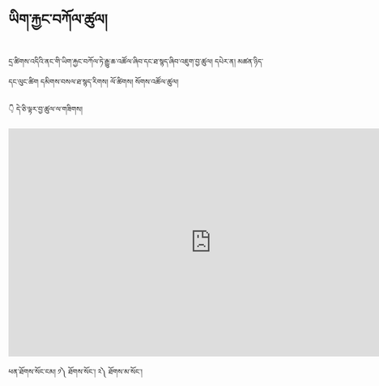 #  ཡིག་རྐྱང་བཀོལ་ཚུལ།

དྲ་ཚིགས་འདིའི་ནང་གི་ཡིག་རྐྱང་བཀོལ་ཏེ་རྒྱུ་ཆ་འཚོལ་ཞིབ་དང་ཐ་སྙད་ཞིབ་འཇུག་བྱ་ཚུལ།
དཔེར་ན། 
མཚན་ཉིད་དང་ལུང་ཚིག
དམིགས་བསལ་ཐ་སྙད་རིགས།
ལོ་ཚིགས། སོགས་འཚོལ་ཚུལ།

👇 དེ་ཅི་ལྟར་བྱ་ཚུལ་ལ་གཟིགས།

<!-- ![800](images/000005.png) -->

<p align="center">
<iframe width="800" height="450" src="https://www.youtube.com/embed/7R3bq2LScCI" title="YouTube video player" frameborder="0" allow="accelerometer; autoplay; clipboard-write; encrypted-media; gyroscope; picture-in-picture" allowfullscreen></iframe>
</p>

ཕན་ཐོགས་སོང་ངམ། ༡༽ ཐོགས་སོང་། ༢༽ ཐོགས་མ་སོང་།

